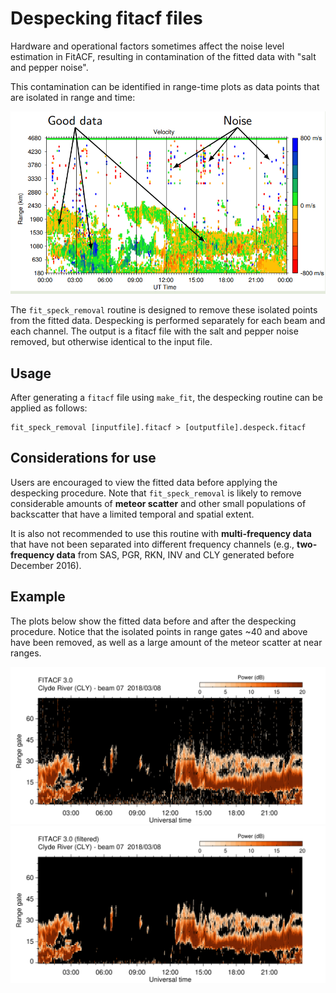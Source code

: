 <!--
(C) copyright 2022 University Centre in Svalbard (UNIS)
author: Emma Bland, UNIS

This file is part of the Radar Software Toolkit (RST).

RST is free software: you can redistribute it and/or modify
it under the terms of the GNU General Public License as published by
the Free Software Foundation, either version 3 of the License, or
(at your option) any later version.

This program is distributed in the hope that it will be useful,
but WITHOUT ANY WARRANTY; without even the implied warranty of
MERCHANTABILITY or FITNESS FOR A PARTICULAR PURPOSE.  See the
GNU General Public License for more details.

You should have received a copy of the GNU General Public License
along with this program.  If not, see <https://www.gnu.org/licenses/>.

Modifications:
-->
# Despecking fitacf files

Hardware and operational factors sometimes affect the noise level estimation in FitACF, resulting in contamination of the fitted data with "salt and pepper noise". 

This contamination can be identified in range-time plots as data points that are isolated in range and time:

![!](figures/salt_and_pepper_noise.png)

The `fit_speck_removal` routine is designed to remove these isolated points from the fitted data. Despecking is performed separately for each beam and each channel. The output is a fitacf file with the salt and pepper noise removed, but otherwise identical to the input file. 

## Usage

After generating a `fitacf` file using `make_fit`, the despecking routine can be applied as follows:

```
fit_speck_removal [inputfile].fitacf > [outputfile].despeck.fitacf
```


## Considerations for use

Users are encouraged to view the fitted data before applying the despecking procedure. Note that `fit_speck_removal` is likely to remove considerable amounts of **meteor scatter** and other small populations of backscatter that have a limited temporal and spatial extent. 

It is also not recommended to use this routine with **multi-frequency data** that have not been separated into different frequency channels (e.g., **two-frequency data** from SAS, PGR, RKN, INV and CLY generated before December 2016).


## Example

The plots below show the fitted data before and after the despecking procedure. Notice that the isolated points in range gates ~40 and above have been removed, as well as a large amount of the meteor scatter at near ranges. 

![!](figures/timeplot_pwr_20180308_cly.fitacf3.png)
![!](figures/timeplot_pwr_20180308_cly.despeck.fitacf3.png)

